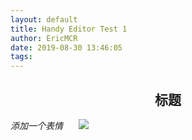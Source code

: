 ```yaml
---
layout: default
title: Handy Editor Test 1
author: EricMCR
date: 2019-08-30 13:46:05
tags:
---
```

<h2 style="text-align: center;">标题</h2><pre><i>添加一个表情&nbsp; &nbsp;</i><img src="http://img.baidu.com/hi/jx2/j_0008.gif"></pre>